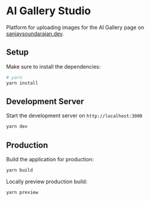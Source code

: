# AI Gallery Studio

Platform for uploading images for the AI Gallery page on [sanjaysoundarajan.dev](https://sanjaysoundarajan.dev/gallery).

## Setup

Make sure to install the dependencies:

```bash
# yarn
yarn install
```

## Development Server

Start the development server on `http://localhost:3000`

```bash
yarn dev
```

## Production

Build the application for production:

```bash
yarn build
```

Locally preview production build:

```bash
yarn preview
```
